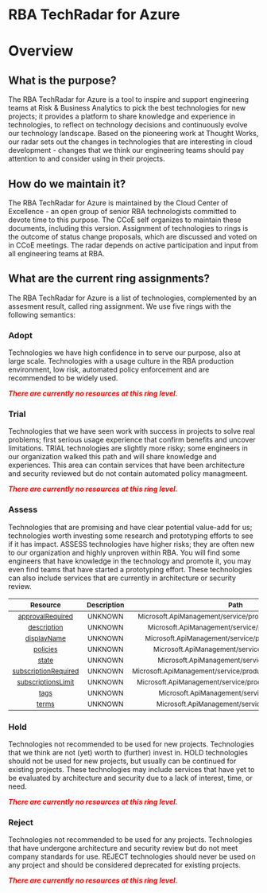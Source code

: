 
RBA TechRadar for Azure
=======================

# Overview

## What is the purpose?


The RBA TechRadar for Azure is a tool to inspire and support engineering teams at Risk & Business Analytics to pick the best technologies for new projects; it provides a platform to share knowledge and experience in technologies, to reflect on technology decisions and continuously evolve our technology landscape.  Based on the pioneering work at Thought Works, our radar sets out the changes in technologies that are interesting in cloud development - changes that we think our engineering teams should pay attention to and consider using in their projects.
## How do we maintain it?


The RBA TechRadar for Azure is maintained by the Cloud Center of Excellence - an open group of senior RBA technologists committed to devote time to this purpose.  The CCoE self organizes to maintain these documents, including this version.  Assignment of technologies to rings is the outcome of status change proposals, which are discussed and voted on in CCoE meetings.  The radar depends on active participation and input from all engineering teams at RBA.
## What are the current ring assignments?


The RBA TechRadar for Azure is a list of technologies, complemented by an assesment result, called ring assignment.  We use five rings with the following semantics:
### Adopt


Technologies we have high confidence in to serve our purpose, also at large scale.  Technologies with a usage culture in the RBA production environment, low risk, automated policy enforcement and are recommended to be widely used.  
  
***<font color="red"> There are currently no resources at this ring level. </font>***
### Trial


Technologies that we have seen work with success in projects to solve real problems;  first serious usage experience that confirm benefits and uncover limitations.  TRIAL technologies are slightly more risky; some engineers in our organization walked this path and will share knowledge and experiences.  This area can contain services that have been architecture and security reviewed but do not contain automated policy managmeent.  
  
***<font color="red"> There are currently no resources at this ring level. </font>***
### Assess


Technologies that are promising and have clear potential value-add for us; technologies worth investing some research and prototyping efforts to see if it has impact.  ASSESS technologies have higher risks;  they are often new to our organization and highly unproven within RBA.  You will find some engineers that have knowledge in the technology and promote it, you may even find teams that have started a prototyping effort.  These technologies can also include services that are currently in architecture or security review.  

|<sub>Resource</sub>|<sub>Description</sub>|<sub>Path</sub>|<sub>Status</sub>|
| :---: | :---: | :---: | :---: |
|<sub>[approvalRequired](https://github.com/openrba/python-azure-techradar/tree/master/Microsoft.ApiManagement/service/products/approvalRequired)</sub>|<sub>UNKNOWN</sub>|<sub>Microsoft.ApiManagement/service/products/approvalRequired</sub>|<sub>ASSESS</sub>|
|<sub>[description](https://github.com/openrba/python-azure-techradar/tree/master/Microsoft.ApiManagement/service/products/description)</sub>|<sub>UNKNOWN</sub>|<sub>Microsoft.ApiManagement/service/products/description</sub>|<sub>ASSESS</sub>|
|<sub>[displayName](https://github.com/openrba/python-azure-techradar/tree/master/Microsoft.ApiManagement/service/products/displayName)</sub>|<sub>UNKNOWN</sub>|<sub>Microsoft.ApiManagement/service/products/displayName</sub>|<sub>ASSESS</sub>|
|<sub>[policies](https://github.com/openrba/python-azure-techradar/tree/master/Microsoft.ApiManagement/service/products/policies)</sub>|<sub>UNKNOWN</sub>|<sub>Microsoft.ApiManagement/service/products/policies</sub>|<sub>ASSESS</sub>|
|<sub>[state](https://github.com/openrba/python-azure-techradar/tree/master/Microsoft.ApiManagement/service/products/state)</sub>|<sub>UNKNOWN</sub>|<sub>Microsoft.ApiManagement/service/products/state</sub>|<sub>ASSESS</sub>|
|<sub>[subscriptionRequired](https://github.com/openrba/python-azure-techradar/tree/master/Microsoft.ApiManagement/service/products/subscriptionRequired)</sub>|<sub>UNKNOWN</sub>|<sub>Microsoft.ApiManagement/service/products/subscriptionRequired</sub>|<sub>ASSESS</sub>|
|<sub>[subscriptionsLimit](https://github.com/openrba/python-azure-techradar/tree/master/Microsoft.ApiManagement/service/products/subscriptionsLimit)</sub>|<sub>UNKNOWN</sub>|<sub>Microsoft.ApiManagement/service/products/subscriptionsLimit</sub>|<sub>ASSESS</sub>|
|<sub>[tags](https://github.com/openrba/python-azure-techradar/tree/master/Microsoft.ApiManagement/service/products/tags)</sub>|<sub>UNKNOWN</sub>|<sub>Microsoft.ApiManagement/service/products/tags</sub>|<sub>ASSESS</sub>|
|<sub>[terms](https://github.com/openrba/python-azure-techradar/tree/master/Microsoft.ApiManagement/service/products/terms)</sub>|<sub>UNKNOWN</sub>|<sub>Microsoft.ApiManagement/service/products/terms</sub>|<sub>ASSESS</sub>|

### Hold


Technologies not recommended to be used for new projects. Technologies that we think are not (yet) worth to (further) invest in.  HOLD technologies should not be used for new projects, but usually can be continued for existing projects.  These technologies may include services that have yet to be evaluated by architecture and security due to a lack of interest, time, or need.  
  
***<font color="red"> There are currently no resources at this ring level. </font>***
### Reject


Technologies not recommended to be used for any projects. Technologies that have undergone architecture and security review but do not meet company standards for use.  REJECT technologies should never be used on any project and should be considered deprecated for existing projects.  
  
***<font color="red"> There are currently no resources at this ring level. </font>***